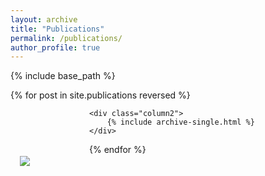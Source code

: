 ```yaml
---
layout: archive
title: "Publications"
permalink: /publications/
author_profile: true
---
```


<style>
    /* Define the styles for the columns */
    .column1 {
        float: left;
        width: 25%; 
     }
    .column2 {
        float: left;
        width: 75%; 
    }
	
	.image-container {
		padding-top:75px;
		padding-right: 15px;
		padding-bottom: 15px;
		padding-left: 15px;
	}
</style>



{% include base_path %}

{% for post in site.publications reversed %}
<div>
	<div class="column1">
		<div class="image-container">
			<img src="{{post.illustration}}">
		</div>
	</div>
	
	<div class="column2">
		{% include archive-single.html %}
	</div>
</div>

{% endfor %}
